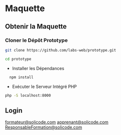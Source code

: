 # Maquette

## Obtenir la Maquette

### Cloner le Dépôt Prototype

```bash
git clone https://github.com/labs-web/prototype.git

cd prototype
```
- Installer les Dépendances
  
```bash
  npm install
```

- Exécuter le Serveur Intégré PHP
  
```bash
php -S localhost:8000
```
## Login 

formateur@solicode.com
apprenant@solicode.com
ResponsableFormation@solicode.com
